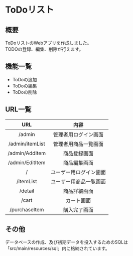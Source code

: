 # ToDoリスト
## 概要
ToDoリストのWebアプリを作成しました。  
TODOの登録、編集、削除が行えます。

## 機能一覧
- ToDoの追加
- ToDoの編集
- ToDoの削除

## URL一覧
| URL |	内容 |
|:-----:|:-----:|
|/admin | 管理者用ログイン画面 |
|/admin/itemList | 管理者用商品一覧画面 |
|/admin/AddItem | 商品登録画面 |
|/admin/EditItem | 商品編集画面 |
|/ | ユーザー用ログイン画面 |
|/itemList | ユーザー用商品一覧画面 |
|/detail | 商品詳細画面 |
|/cart | カート画面 |
|/purchaseItem | 購入完了画面 |

## その他
データベースの作成、及び初期データを投入するためのSQLは「src/main/resources/sql」内に格納されています。
